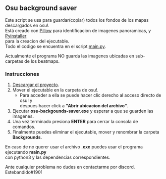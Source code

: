 ## Osu background saver

Este script se usa para guardar(copiar) todos los fondos de los mapas descargados en osu!.  
Está creado con [Pillow](https://github.com/python-pillow/Pillow) para identificacion de imagenes panoramicas, y [Pyinstaller](https://github.com/pyinstaller/pyinstaller)  
para la creacion del ejecutable.  
Todo el codigo se encuentra en el script [main.py](https://github.com/estebandido0/osu-backgrounds-saver/blob/master/main.py).

Actualmente el programa NO guarda las imagenes ubicadas en sub-carpetas de los beatmaps.


### Instrucciones

1. [Descargar el proyecto](https://github.com/estebandido0/osu-backgrounds-saver/archive/master.zip).
2. Mover el ejecutable en la carpeta de osu!.
    * Para acceder a ella se puede hacer clic derecho al acceso directo de osu! 
    y   
    despues hacer click a **"Abrir ubicacion del archivo"**.
3. Ejecutar **osu-backgounds-saver.exe** y esperar a que se guarden las imagenes.
4. Una vez terminado presiona **ENTER** para cerrar la consola de comandos.
5. Finalmente puedes eliminar el ejecutable, mover y renombrar la carpeta **Backgrounds**.


En caso de no querer usar el archivo **.exe** puedes usar el programa ejecutando **main.py**  
con python3 y las dependencias correspondientes.

    
Ante cualquier problema no dudes en contactarme por discord. 
Estebandido#1901
